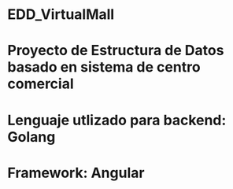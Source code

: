 # EDD_VirtualMall
# Proyecto de Estructura de Datos basado en sistema de centro comercial 
# Lenguaje utlizado para backend: Golang
# Framework: Angular 

